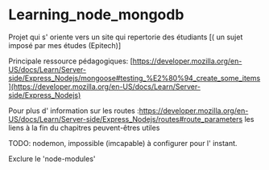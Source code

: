 # Learning_node_mongodb
Projet qui s' oriente vers un site qui repertorie des étudiants [( un sujet imposé par mes études (Epitech)]

Principale ressource pédagogiques:
[https://developer.mozilla.org/en-US/docs/Learn/Server-side/Express_Nodejs/mongoose#testing_%E2%80%94_create_some_items](https://developer.mozilla.org/en-US/docs/Learn/Server-side/Express_Nodejs)

Pour plus d' information sur les routes :https://developer.mozilla.org/en-US/docs/Learn/Server-side/Express_Nodejs/routes#route_parameters les liens à la fin du chapitres peuvent-êtres utiles

TODO: nodemon, impossible (imcapable) à configurer pour l' instant.

Exclure le 'node-modules'
